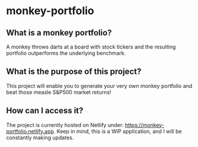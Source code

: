 # monkey-portfolio

## What is a monkey portfolio?
A monkey throws darts at a board with stock tickers and the resulting portfolio outperforms the underlying benchmark.

## What is the purpose of this project?
This project will enable you to generate your very own monkey portfolio and beat those measle S&P500 market returns!

## How can I access it?
The project is currently hosted on Netlify under: https://monkey-portfolio.netlify.app. Keep in mind, this is a WIP application, and I will be constantly making updates.
